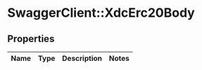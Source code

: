 # SwaggerClient::XdcErc20Body

## Properties
Name | Type | Description | Notes
------------ | ------------- | ------------- | -------------

